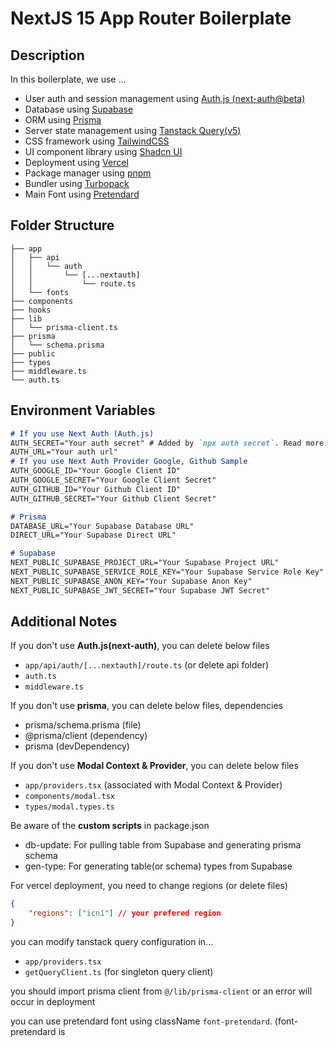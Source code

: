 
# NextJS 15 App Router Boilerplate
## Description
In this boilerplate, we use ...

- User auth and session management using [Auth.js (next-auth@beta)](https://authjs.dev/)
- Database using [Supabase](https://supabase.com/)
- ORM using [Prisma](https://www.prisma.io/)
- Server state management using [Tanstack Query(v5)](https://tanstack.com/query/latest/docs/framework/react/overview)
- CSS framework using [TailwindCSS](https://tailwindcss.com/)
- UI component library using [Shadcn UI](https://ui.shadcn.com/)
- Deployment using [Vercel](https://vercel.com/)
- Package manager using [pnpm](https://pnpm.io/)
- Bundler using [Turbopack](https://turbopack.dev/)
- Main Font using [Pretendard](https://noonnu.cc/font_page/694)

## Folder Structure
```
├── app
│   ├── api
│   │   └── auth
│   │       └── [...nextauth]
│   │           └── route.ts
│   └── fonts
├── components
├── hooks
├── lib
│   └── prisma-client.ts
├── prisma
│   └── schema.prisma
├── public
├── types
├── middleware.ts
└── auth.ts
```

## Environment Variables
```md
# If you use Next Auth (Auth.js)
AUTH_SECRET="Your auth secret" # Added by `npx auth secret`. Read more: https://cli.authjs.dev
AUTH_URL="Your auth url"
# If you use Next Auth Provider Google, Github Sample
AUTH_GOOGLE_ID="Your Google Client ID"
AUTH_GOOGLE_SECRET="Your Google Client Secret"
AUTH_GITHUB_ID="Your Github Client ID"
AUTH_GITHUB_SECRET="Your Github Client Secret"

# Prisma 
DATABASE_URL="Your Supabase Database URL"
DIRECT_URL="Your Supabase Direct URL"

# Supabase
NEXT_PUBLIC_SUPABASE_PROJECT_URL="Your Supabase Project URL"
NEXT_PUBLIC_SUPABASE_SERVICE_ROLE_KEY="Your Supabase Service Role Key"
NEXT_PUBLIC_SUPABASE_ANON_KEY="Your Supabase Anon Key"
NEXT_PUBLIC_SUPABASE_JWT_SECRET="Your Supabase JWT Secret"
```

## Additional Notes
If you don't use **Auth.js(next-auth)**, you can delete below files
- `app/api/auth/[...nextauth]/route.ts` (or delete api folder)
- `auth.ts`
- `middleware.ts`

If you don't use **prisma**, you can delete below files, dependencies 
- prisma/schema.prisma (file)
- @prisma/client (dependency)
- prisma (devDependency)

If you don't use **Modal Context & Provider**, you can delete below files
- `app/providers.tsx` (associated with Modal Context & Provider)
- `components/modal.tsx`
- `types/modal.types.ts`

Be aware of the **custom scripts** in package.json
- db-update: For pulling table from Supabase and generating prisma schema
- gen-type: For generating table(or schema) types from Supabase

For vercel deployment, you need to change regions (or delete files)
```json
{
    "regions": ["icn1"] // your prefered region
}
```

you can modify tanstack query configuration in...
- `app/providers.tsx`
- `getQueryClient.ts` (for singleton query client)

you should import prisma client from `@/lib/prisma-client` or an error will occur in deployment

you can use pretendard font using className `font-pretendard`. (font-pretendard is 
